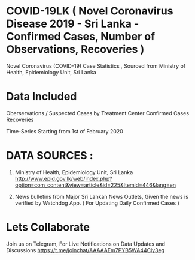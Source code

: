 # COVID-19LK ( Novel Coronavirus Disease 2019 - Sri Lanka - Confirmed Cases, Number of Observations, Recoveries ) 
Novel Coronavirus (COVID-19) Case Statistics , Sourced from Ministry of Health, Epidemiology Unit, Sri Lanka

# Data Included
Oberservations / Suspected Cases by Treatment Center 
Confirmed Cases
Recoveries

Time-Series Starting from 1st of February 2020

# DATA SOURCES : 
1. Ministry of Health, Epidemiology Unit, Sri Lanka
http://www.epid.gov.lk/web/index.php?option=com_content&view=article&id=225&Itemid=446&lang=en

2. News bulletins from Major Sri Lankan News Outlets, Given the news is verified by Watchdog App. ( For Updating Daily Confirmed Cases )

# Lets Collaborate 
Join us on Telegram, For Live Notifications on Data Updates and Discussions
https://t.me/joinchat/AAAAAEm7PYB5WA44Cly3eg
